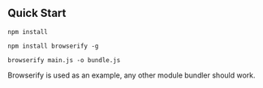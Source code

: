 ## Quick Start

`npm install`

`npm install browserify -g`

`browserify main.js -o bundle.js`

Browserify is used as an example, any other module bundler should work.